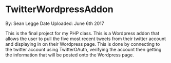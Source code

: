 # TwitterWordpressAddon
By: Sean Legge
Date Uploaded: June 6th 2017

This is the final project for my PHP class. This is a Wordpress addon that allows the user to pull the five most recent tweets from their twitter account and displaying in on their Wordpress page. This is done by connecting to the twitter account using TwitterOAuth, verifying the account then getting the information that will be posted onto the Wordpress page. 
